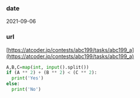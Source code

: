 ### date

2021-09-06

### url

[https://atcoder.jp/contests/abc199/tasks/abc199_a](https://atcoder.jp/contests/abc199/tasks/abc199_a)

```python
A,B,C=map(int, input().split())
if (A ** 2) + (B ** 2) < (C ** 2):
  print('Yes')
else:
  print('No')
```
